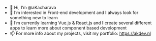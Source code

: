 - 👋 Hi, I’m @aKacharava
- 👀 I’m interested in Front-end development and I always look for something new to learn
- 🌱 I’m currently learning Vue.js & React.js and I create several different apps to learn more about component based development
- 📫 For more info about my projects, visit my portfolio: https://akdev.nl

<!---
aKacharava/aKacharava is a ✨ special ✨ repository because its `README.md` (this file) appears on your GitHub profile.
You can click the Preview link to take a look at your changes.
--->
